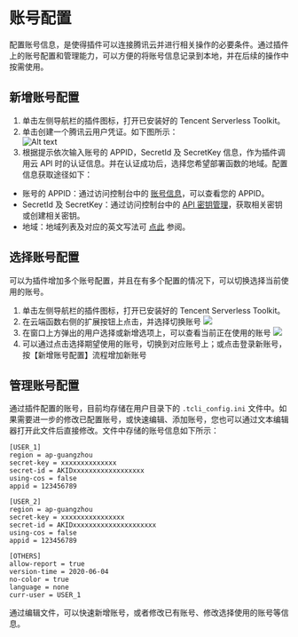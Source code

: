 # 账号配置

配置账号信息，是使得插件可以连接腾讯云并进行相关操作的必要条件。通过插件上的账号配置和管理能力，可以方便的将账号信息记录到本地，并在后续的操作中按需使用。


## 新增账号配置

1. 单击左侧导航栏的插件图标，打开已安装好的 Tencent Serverless Toolkit。
2. 单击创建一个腾讯云用户凭证。如下图所示：  
![Alt text](https://main.qcloudimg.com/raw/fca11ef6e54287f2ad400d34123872c9.png)
3. 根据提示依次输入账号的 APPID，SecretId 及 SecretKey 信息，作为插件调用云 API 时的认证信息。并在认证成功后，选择您希望部署函数的地域。配置信息获取途径如下：
 - 账号的 APPID：通过访问控制台中的 [账号信息](https://console.cloud.tencent.com/developer)，可以查看您的 APPID。
 - SecretId 及 SecretKey：通过访问控制台中的 [API 密钥管理](https://console.cloud.tencent.com/cam/capi)，获取相关密钥或创建相关密钥。
 - 地域：地域列表及对应的英文写法可 [点此](https://cloud.tencent.com/document/product/213/6091#.E4.B8.AD.E5.9B.BD.E5.A4.A7.E9.99.86.E5.8C.BA.E5.9F.9F) 参阅。


## 选择账号配置

可以为插件增加多个账号配置，并且在有多个配置的情况下，可以切换选择当前使用的账号。

1. 单击左侧导航栏的插件图标，打开已安装好的 Tencent Serverless Toolkit。
2. 在云端函数右侧的扩展按钮上点击，并选择切换账号
![](https://main.qcloudimg.com/raw/dee4dbebcf6c55ce238a320027048dcb.png)
3. 在窗口上方弹出的用户选择或新增选项上，可以查看当前正在使用的账号
![](https://main.qcloudimg.com/raw/ed26b798d5512d5ee2205d29a7287d2d.png)
4. 可以通过点击选择期望使用的账号，切换到对应账号上；或点击登录新账号，按【新增账号配置】流程增加新账号

## 管理账号配置

通过插件配置的账号，目前均存储在用户目录下的 `.tcli_config.ini` 文件中。如果需要进一步的修改已配置账号，或快速编辑、添加账号，您也可以通过文本编辑器打开此文件后直接修改。文件中存储的账号信息如下所示：

```
[USER_1]
region = ap-guangzhou
secret-key = xxxxxxxxxxxxxx
secret-id = AKIDxxxxxxxxxxxxxxxxxx
using-cos = false
appid = 123456789

[USER_2]
region = ap-guangzhou
secret-key = xxxxxxxxxxxxxxxx
secret-id = AKIDxxxxxxxxxxxxxxxxxxxxx
using-cos = false
appid = 123456789

[OTHERS]
allow-report = true
version-time = 2020-06-04
no-color = true
language = none
curr-user = USER_1
```

通过编辑文件，可以快速新增账号，或者修改已有账号、修改选择使用的账号等信息。
